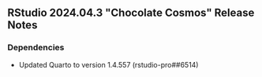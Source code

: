 ## RStudio 2024.04.3 "Chocolate Cosmos" Release Notes

### Dependencies

- Updated Quarto to version 1.4.557 (rstudio-pro##6514)
